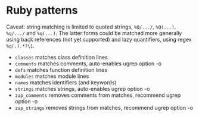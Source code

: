 Ruby patterns
=============

Caveat: string matching is limited to quoted strings, `%Q/.../`, `%Q(...)`,
`%q/.../` and `%q(...)`.  The latter forms could be matched more generally
using back references (not yet supported) and lazy quantifiers, using regex
`%q(.).*?\1`.

- `classes` matches class definition lines
- `comments` matches comments, auto-enables ugrep option -o
- `defs` matches function definition lines
- `modules` matches module lines
- `names` matches identifiers (and keywords)
- `strings` matches strings, auto-enables ugrep option -o
- `zap_comments` removes comments from matches, recommend ugrep option -o
- `zap_strings` removes strings from matches, recommend ugrep option -o
